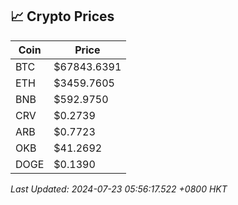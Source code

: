 ## 📈 Crypto Prices

| Coin | Price |
| ---- | ----- |
| BTC | $67843.6391 |
| ETH | $3459.7605 |
| BNB | $592.9750 |
| CRV | $0.2739 |
| ARB | $0.7723 |
| OKB | $41.2692 |
| DOGE | $0.1390 |

_Last Updated: 2024-07-23 05:56:17.522 +0800 HKT_